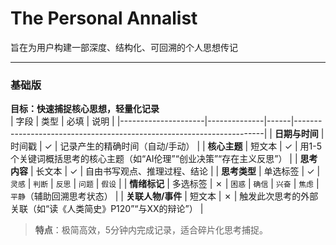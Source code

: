 # The Personal Annalist
旨在为用户构建一部深度、结构化、可回溯的个人思想传记

---

### **基础版**  
**目标：快速捕捉核心思想，轻量化记录**  
| 字段                | 类型         | 必填 | 说明                                                                 |
|---------------------|--------------|------|----------------------------------------------------------------------|
| **日期与时间**      | 时间戳       | ✓    | 记录产生的精确时间（自动/手动）                                       |
| **核心主题**        | 短文本       | ✓    | 用1-5个关键词概括思考的核心主题（如“AI伦理”“创业决策”“存在主义反思”） |
| **思考内容**        | 长文本       | ✓    | 自由书写观点、推理过程、结论                                         |
| **思考类型**        | 单选标签     | ✓    | `灵感` \| `判断` \| `反思` \| `问题` \| `假设`                        |
| **情绪标记**        | 多选标签     | ✗    | `困惑` \| `确信` \| `兴奋` \| `焦虑` \| `平静`（辅助回溯思考状态）     |
| **关联人物/事件**   | 短文本       | ✗    | 触发此次思考的外部关联（如“读《人类简史》P120”“与XX的辩论”）          |

> **特点**：极简高效，5分钟内完成记录，适合碎片化思考捕捉。

